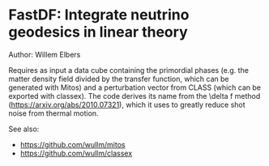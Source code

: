 FastDF: Integrate neutrino geodesics in linear theory
=====================================================

Author: Willem Elbers

Requires as input a data cube containing the primordial phases (e.g. the matter density field divided by the transfer function, which can be generated with Mitos) and a perturbation vector from CLASS (which can be exported with classex). The code derives its name from the \delta f method (https://arxiv.org/abs/2010.07321), which it uses to greatly reduce shot noise from thermal motion.

See also:
* https://github.com/wullm/mitos
* https://github.com/wullm/classex
